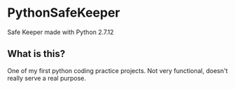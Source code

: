 # PythonSafeKeeper
Safe Keeper made with Python 2.7.12

## What is this?
One of my first python coding practice projects. Not very functional, doesn't really serve a real purpose.
